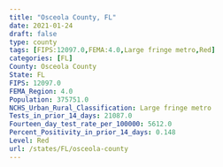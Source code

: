 ```yaml
---
title: "Osceola County, FL"
date: 2021-01-24
draft: false
type: county
tags: [FIPS:12097.0,FEMA:4.0,Large fringe metro,Red]
categories: [FL]
County: Osceola County
State: FL
FIPS: 12097.0
FEMA_Region: 4.0
Population: 375751.0
NCHS_Urban_Rural_Classification: Large fringe metro
Tests_in_prior_14_days: 21087.0
Fourteen_day_test_rate_per_100000: 5612.0
Percent_Positivity_in_prior_14_days: 0.148
Level: Red
url: /states/FL/osceola-county
---
```




